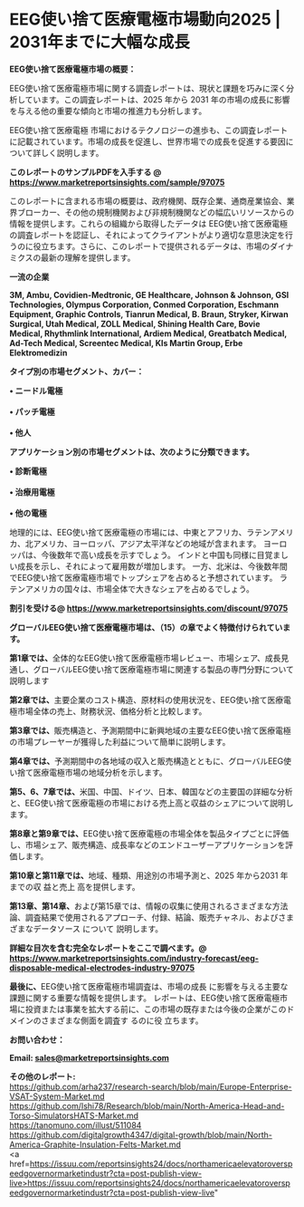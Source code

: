 # EEG使い捨て医療電極市場動向2025 | 2031年までに大幅な成長

<strong><b>EEG使い捨て医療電極市場の概要：</b></strong>

EEG使い捨て医療電極市場に関する調査レポートは、現状と課題を巧みに深く分析しています。この調査レポートは、2025 年から 2031 年の市場の成長に影響を与える他の重要な傾向と市場の推進力も分析します。

EEG使い捨て医療電極 市場におけるテクノロジーの進歩も、この調査レポートに記載されています。市場の成長を促進し、世界市場での成長を促進する要因について詳しく説明します。

<strong>このレポートのサンプルPDFを入手する @ <a href=https://www.marketreportsinsights.com/sample/97075>https://www.marketreportsinsights.com/sample/97075</a></strong>

このレポートに含まれる市場の概要は、政府機関、既存企業、通商産業協会、業界ブローカー、その他の規制機関および非規制機関などの幅広いリソースからの情報を提供します。これらの組織から取得したデータは EEG使い捨て医療電極 の調査レポートを認証し、それによってクライアントがより適切な意思決定を行うのに役立ちます。さらに、このレポートで提供されるデータは、市場のダイナミクスの最新の理解を提供します。

<strong>一流の企業</strong>

<strong><b>3M, Ambu, Covidien-Medtronic, GE Healthcare, Johnson & Johnson, GSI Technologies, Olympus Corporation, Conmed Corporation, Eschmann Equipment, Graphic Controls, Tianrun Medical, B. Braun, Stryker, Kirwan Surgical, Utah Medical, ZOLL Medical, Shining Health Care, Bovie Medical, Rhythmlink International, Ardiem Medical, Greatbatch Medical, Ad-Tech Medical, Screentec Medical, Kls Martin Group, Erbe Elektromedizin</b></strong>

<strong><b>タイプ別の市場セグメント、カバー：</b></strong>

<strong>• ニードル電極<br><br>• パッチ電極<br><br>• 他人</strong>

<strong><b>アプリケーション別の市場セグメントは、次のように分類できます。</b></strong>

<strong>• 診断電極<br><br>• 治療用電極<br><br>• 他の電極</strong>

 地理的には、EEG使い捨て医療電極の市場には、中東とアフリカ、ラテンアメリカ、北アメリカ、ヨーロッパ、アジア太平洋などの地域が含まれます。 ヨーロッパは、今後数年で高い成長を示すでしょう。 インドと中国も同様に目覚ましい成長を示し、それによって雇用数が増加します。 一方、北米は、今後数年間でEEG使い捨て医療電極市場でトップシェアを占めると予想されています。 ラテンアメリカの国々は、市場全体で大きなシェアを占めるでしょう。

<strong>割引を受ける@ <a href=https://www.marketreportsinsights.com/discount/97075>https://www.marketreportsinsights.com/discount/97075</a></strong>

<strong><b>グローバルEEG使い捨て医療電極市場は、（15）の章でよく特徴付けられています。</b></strong>

<strong><b>第</b></strong><strong><b>1章では、</b></strong>全体的なEEG使い捨て医療電極市場レビュー、市場シェア、成長見通し、グローバルEEG使い捨て医療電極市場に関連する製品の専門分野について説明します

<strong><b>第2章では、</b></strong>主要企業のコスト構造、原材料の使用状況を、EEG使い捨て医療電極市場全体の売上、財務状況、価格分析と比較します。

<strong><b>第3章では、</b></strong>販売構造と、予測期間中に新興地域の主要なEEG使い捨て医療電極の市場プレーヤーが獲得した利益について簡単に説明します。

<strong><b>第4章では、</b></strong>予測期間中の各地域の収入と販売構造とともに、グローバルEEG使い捨て医療電極市場の地域分析を示します。

<strong><b>第5、6、7章では、</b></strong>米国、中国、ドイツ、日本、韓国などの主要国の詳細な分析と、EEG使い捨て医療電極の市場における売上高と収益のシェアについて説明します。

<strong><b>第8章と第9章では、</b></strong>EEG使い捨て医療電極の市場全体を製品タイプごとに評価し、市場シェア、販売構造、成長率などのエンドユーザーアプリケーションを評価します。

<strong><b>第10章と第11章では、</b></strong>地域、種類、用途別の市場予測と、2025 年から2031 年までの収 益と売上 高を提供します。

<strong><b>第13章、第14章、</b></strong>および第15章では、情報の収集に使用されるさまざまな方法論、調査結果で使用されるアプローチ、付録、結論、販売チャネル、およびさまざまなデータソース について 説明します。

<strong>詳細な目次を含む完全なレポートをここで調べます。@ <a href=https://www.marketreportsinsights.com/industry-forecast/eeg-disposable-medical-electrodes-industry-97075>https://www.marketreportsinsights.com/industry-forecast/eeg-disposable-medical-electrodes-industry-97075</a></strong>

<strong><b>最後に、</b></strong>EEG使い捨て医療電極市場調査は、市場の成長 に影響を</a>与える主要な課題に関する重要な情報を提供します。 レポートは、EEG使い捨て医療電極市場に投資または事業を拡大する前に、この市場の既存または今後の企業がこのドメインのさまざまな側面を調査す るのに役 立ちます。

<strong><b>お問い合わせ：</b></strong>

<strong>Email: </strong><a href=mailto:sales@marketreportsinsights.com><strong>sales@marketreportsinsights.com</strong></a>

<strong>その他のレポート:</strong>
<br>
<a href=https://github.com/arha237/research-search/blob/main/Europe-Enterprise-VSAT-System-Market.md>https://github.com/arha237/research-search/blob/main/Europe-Enterprise-VSAT-System-Market.md</a>
<br>
<a href=https://github.com/Ishi78/Research/blob/main/North-America-Head-and-Torso-SimulatorsHATS-Market.md>https://github.com/Ishi78/Research/blob/main/North-America-Head-and-Torso-SimulatorsHATS-Market.md</a>
<br>
<a href=https://tanomuno.com/illust/511084>https://tanomuno.com/illust/511084</a>
<br>
<a href=https://github.com/digitalgrowth4347/digital-growth/blob/main/North-America-Graphite-Insulation-Felts-Market.md>https://github.com/digitalgrowth4347/digital-growth/blob/main/North-America-Graphite-Insulation-Felts-Market.md</a>
<br>
<a href=https://issuu.com/reportsinsights24/docs/northamericaelevatoroverspeedgovernormarketindustr?cta=post-publish-view-live>https://issuu.com/reportsinsights24/docs/northamericaelevatoroverspeedgovernormarketindustr?cta=post-publish-view-live</a>"
